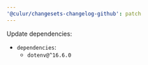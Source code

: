 ```yaml
---
'@culur/changesets-changelog-github': patch
---
```


Update dependencies:

- `dependencies`:
  - `dotenv@^16.6.0`
